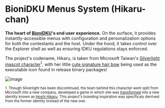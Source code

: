 # BioniDKU Menus System (Hikaru-chan)
**The heart of [BioniDKU](https://github.com/Bionic-OSE/BioniDKU)'s end user experience.** On the surface, it provides instantly-accessible menus with configuration and personalization options for both the contestants and the host. Under the hood, it takes control over the Explorer shell as well as ensuring IDKU regulations stays enforced.

The project's codename, Hikaru, is taken from Microsoft Taiwan's [Silverlight mascot character](https://en.wikipedia.org/wiki/Hikaru_Aizawa)<sup>1</sup>, with her little [cute signature hair bow](https://danbooru.donmai.us/posts/957762) being used as the executable icon found in release binary packages!  

![image](https://github.com/Bionic-OSE/BioniDKU-hikaru/assets/44027930/abe7a232-360c-420e-9f57-e3d2af438395)

<sup>1. Though Silverlight has been discontinued, the team behind this character went split from Microsoft into a new company, developed a game in which she was [transformed](https://www.levelup.com/en/news/774759/Former-Microsoft-waifu-returns-and-you-can-invite-her-on-dates-in-this-game) into a new identity known as [Hoshi Hikaru](https://twitter.com/Iam_HoshiHikaru). This project's branding inspiration was specificaly derrived from the former identity instead of the new one.</sup>  
